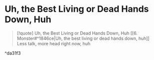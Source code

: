 # Uh, the Best Living or Dead Hands Down, Huh

> [!quote] Uh, the Best Living or Dead Hands Down, Huh
[[6. Monster#^1846ce|Uh, the best living or dead hands down, huh]]  
Less talk, more head right now, huh

^da31f3

